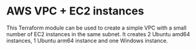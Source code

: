 # AWS VPC + EC2 instances

This Terraform module can be used to create a simple VPC with a small number of
EC2 instances in the same subnet. It creates 2 Ubuntu amd64 instances, 1 Ubuntu
arm64 instance and one Windows instance.
